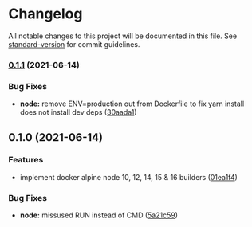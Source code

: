 # Changelog

All notable changes to this project will be documented in this file. See [standard-version](https://github.com/conventional-changelog/standard-version) for commit guidelines.

### [0.1.1](https://github.com/boringcodes/prod-builder/compare/v0.1.0...v0.1.1) (2021-06-14)


### Bug Fixes

* **node:** remove ENV=production out from Dockerfile to fix yarn install does not install dev deps ([30aada1](https://github.com/boringcodes/prod-builder/commit/30aada13031e1352c0fb322b2f7044cd34f410c6))

## 0.1.0 (2021-06-14)


### Features

* implement docker alpine  node 10, 12, 14, 15 & 16 builders ([01ea1f4](https://github.com/boringcodes/prod-builder/commit/01ea1f47ff25de70b3234ac93d38fbfb312753f8))


### Bug Fixes

* **node:** missused RUN instead of CMD ([5a21c59](https://github.com/boringcodes/prod-builder/commit/5a21c5971da2c14439a8709285cbbeb5ad7641e2))
